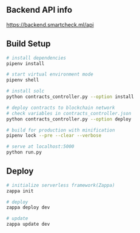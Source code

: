 ## Backend API info
https://backend.smartcheck.ml/api

## Build Setup

``` bash
# install dependencies
pipenv install

# start virtual environment mode
pipenv shell

# install solc
python contracts_controller.py --option install

# deploy contracts to blockchain network
# check variables in contracts_controller.json
python contracts_controller.py --option deploy

# build for production with minification
pipenv lock --pre --clear --verbose

# serve at localhost:5000
python run.py
```

## Deploy

``` bash
# initialize serverless framework(Zappa)
zappa init

# deploy 
zappa deploy dev

# update
zappa update dev
```
